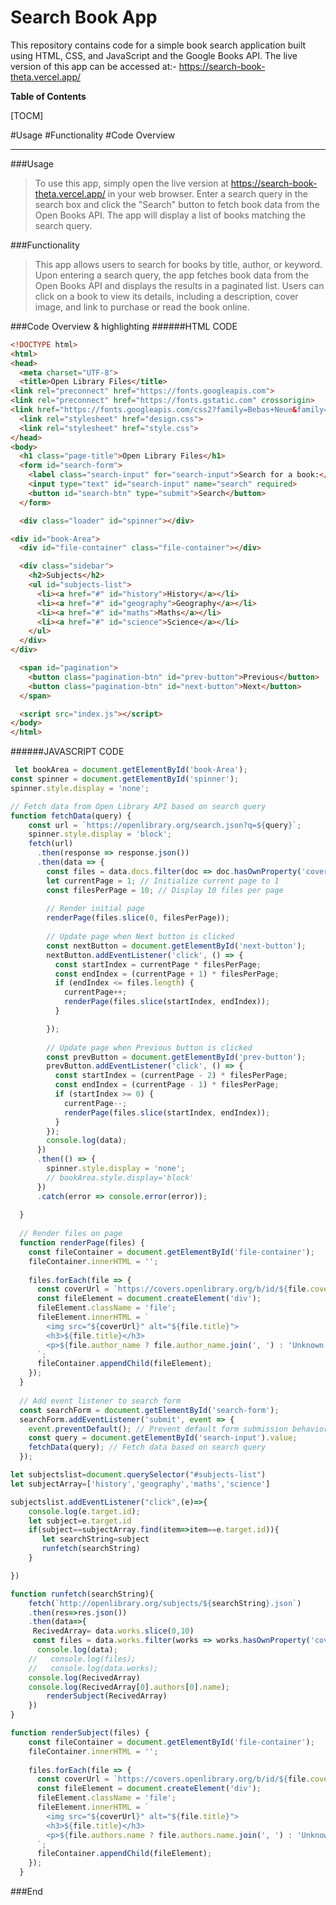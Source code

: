 # Search Book App

This repository contains code for a simple book search application built using HTML, CSS, and JavaScript and the Google Books API. The live version of this app can be accessed at:- https://search-book-theta.vercel.app/



**Table of Contents**

[TOCM]

#Usage
#Functionality
#Code Overview


----


###Usage

> To use this app, simply open the live version at  https://search-book-theta.vercel.app/ in your web browser. Enter a search query in the search box and click the "Search" button to fetch book data from the Open Books API. The app will display a list of books matching the search query.
                    

###Functionality

> This app allows users to search for books by title, author, or keyword. Upon entering a search query, the app fetches book data from the Open Books API and displays the results in a paginated list. Users can click on a book to view its details, including a description, cover image, and link to purchase or read the book online.



###Code Overview & highlighting
######HTML CODE
```html
<!DOCTYPE html>
<html>
<head>
  <meta charset="UTF-8">
  <title>Open Library Files</title>
<link rel="preconnect" href="https://fonts.googleapis.com">
<link rel="preconnect" href="https://fonts.gstatic.com" crossorigin>
<link href="https://fonts.googleapis.com/css2?family=Bebas+Neue&family=Inter:wght@400;600;700&family=Rubik:ital,wght@0,300;0,400;0,500;0,600;0,700;0,800;0,900;1,300;1,400;1,500;1,600;1,700;1,800;1,900&display=swap" rel="stylesheet">
  <link rel="stylesheet" href="design.css">
  <link rel="stylesheet" href="style.css">
</head>
<body>
  <h1 class="page-title">Open Library Files</h1>
  <form id="search-form">
    <label class="search-input" for="search-input">Search for a book:</label>
    <input type="text" id="search-input" name="search" required>
    <button id="search-btn" type="submit">Search</button>
  </form>

  <div class="loader" id="spinner"></div>

<div id="book-Area">
  <div id="file-container" class="file-container"></div>

  <div class="sidebar">
    <h2>Subjects</h2>
    <ul id="subjects-list">
      <li><a href="#" id="history">History</a></li>
      <li><a href="#" id="geography">Geography</a></li>
      <li><a href="#" id="maths">Maths</a></li>
      <li><a href="#" id="science">Science</a></li>
    </ul>
  </div>
</div>

  <span id="pagination">
    <button class="pagination-btn" id="prev-button">Previous</button>
    <button class="pagination-btn" id="next-button">Next</button>
  </span>

  <script src="index.js"></script>
</body>
</html>
```
######JAVASCRIPT CODE
```javascript
 let bookArea = document.getElementById('book-Area');
const spinner = document.getElementById('spinner');
spinner.style.display = 'none';

// Fetch data from Open Library API based on search query
function fetchData(query) {
    const url = `https://openlibrary.org/search.json?q=${query}`;
    spinner.style.display = 'block';
    fetch(url)
      .then(response => response.json())
      .then(data => {
        const files = data.docs.filter(doc => doc.hasOwnProperty('cover_i')); // Filter out files without cover images
        let currentPage = 1; // Initialize current page to 1
        const filesPerPage = 10; // Display 10 files per page
  
        // Render initial page
        renderPage(files.slice(0, filesPerPage));
  
        // Update page when Next button is clicked
        const nextButton = document.getElementById('next-button');
        nextButton.addEventListener('click', () => {
          const startIndex = currentPage * filesPerPage;
          const endIndex = (currentPage + 1) * filesPerPage;
          if (endIndex <= files.length) {
            currentPage++;
            renderPage(files.slice(startIndex, endIndex));
          }

        });
  
        // Update page when Previous button is clicked
        const prevButton = document.getElementById('prev-button');
        prevButton.addEventListener('click', () => {
          const startIndex = (currentPage - 2) * filesPerPage;
          const endIndex = (currentPage - 1) * filesPerPage;
          if (startIndex >= 0) {
            currentPage--;
            renderPage(files.slice(startIndex, endIndex));
          }
        });
        console.log(data);
      })
      .then(() => {
        spinner.style.display = 'none';
        // bookArea.style.display='block'
      })
      .catch(error => console.error(error));
  
  }
  
  // Render files on page
  function renderPage(files) {
    const fileContainer = document.getElementById('file-container');
    fileContainer.innerHTML = '';
  
    files.forEach(file => {
      const coverUrl = `https://covers.openlibrary.org/b/id/${file.cover_i}-M.jpg`;
      const fileElement = document.createElement('div');
      fileElement.className = 'file';
      fileElement.innerHTML = `
        <img src="${coverUrl}" alt="${file.title}">
        <h3>${file.title}</h3>
        <p>${file.author_name ? file.author_name.join(', ') : 'Unknown Author'}</p>
      `;
      fileContainer.appendChild(fileElement);
    });
  }
  
  // Add event listener to search form
  const searchForm = document.getElementById('search-form');
  searchForm.addEventListener('submit', event => {
    event.preventDefault(); // Prevent default form submission behavior
    const query = document.getElementById('search-input').value;
    fetchData(query); // Fetch data based on search query
  });

let subjectslist=document.querySelector("#subjects-list")
let subjectArray=['history','geography','maths','science']

subjectslist.addEventListener("click",(e)=>{
    console.log(e.target.id);
    let subject=e.target.id
    if(subject==subjectArray.find(item=>item==e.target.id)){
       let searchString=subject
       runfetch(searchString)
    }

})

function runfetch(searchString){
    fetch(`http://openlibrary.org/subjects/${searchString}.json`)
    .then(res=>res.json())
    .then(data=>{
     RecivedArray= data.works.slice(0,10)
     const files = data.works.filter(works => works.hasOwnProperty('cover_i'));
      console.log(data);
    //   console.log(files);
    //   console.log(data.works);
    console.log(RecivedArray)
    console.log(RecivedArray[0].authors[0].name);
        renderSubject(RecivedArray)
    })
}

function renderSubject(files) {
    const fileContainer = document.getElementById('file-container');
    fileContainer.innerHTML = '';
  
    files.forEach(file => {
      const coverUrl = `https://covers.openlibrary.org/b/id/${file.cover_id}-M.jpg`;
      const fileElement = document.createElement('div');
      fileElement.className = 'file';
      fileElement.innerHTML = `
        <img src="${coverUrl}" alt="${file.title}">
        <h3>${file.title}</h3>
        <p>${file.authors.name ? file.authors.name.join(', ') : 'Unknown Author'}</p>
      `;
      fileContainer.appendChild(fileElement);
    });
  }
```

###End
